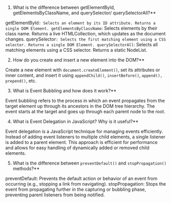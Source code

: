 1. What is the difference between getElementById, getElementsByClassName, and querySelector/ querySelectorAll?**

getElementById`: Selects an element by its ID attribute. Returns a single DOM Element.
getElementsByClassName`: Selects elements by their class name. Returns a live HTMLCollection, which updates as the document changes.
querySelector`: Selects the first matching element using a CSS selector. Returns a single DOM Element.
querySelectorAll`: Selects all matching elements using a CSS selector. Returns a static NodeList.



2. How do you create and insert a new element into the DOM?**

Create a new element with `document.createElement()`, set its attributes or inner content, and insert it using `appendChild()`, `insertBefore()`, `append(), prepend()`, etc.


3. What is Event Bubbling and how does it work?**

Event bubbling refers to the process in which an event propagates from the target element up through its ancestors in the DOM tree hierarchy. The event starts at the target and goes up through each parent node to the root.



4. What is Event Delegation in JavaScript? Why is it useful?**

Event delegation is a JavaScript technique for managing events efficiently. Instead of adding event listeners to multiple child elements, a single listener is added to a parent element. This approach is efficient for performance and allows for easy handling of dynamically added or removed child elements.



5. What is the difference between `preventDefault()` and `stopPropagation()` methods?**

preventDefault: Prevents the default action or behavior of an event from occurring (e.g., stopping a link from navigating).
stopPropagation: Stops the event from propagating further in the capturing or bubbling phase, preventing parent listeners from being notified.